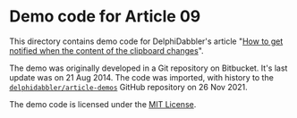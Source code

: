 # Demo code for Article 09

This directory contains demo code for DelphiDabbler's article "[How to get notified when the content of the clipboard changes](https://delphidabbler.com/articles/9)".

The demo was originally developed in a Git repository on Bitbucket. It's last update was on 21 Aug 2014. The code was imported, with history to the [`delphidabbler/article-demos`](https://github.com/delphidabbler/article-demos) GitHub repository on 26 Nov 2021.

The demo code is licensed under the [MIT License](https://github.com/delphidabbler/article-demos/blob/master/LICENSE.md).
